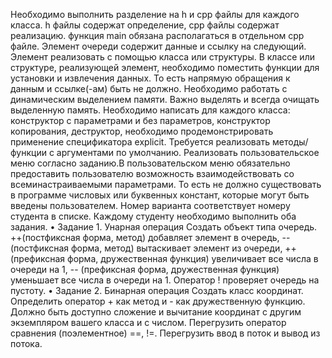 Необходимо выполнить разделение на h и cpp файлы для каждого класса. h файлы содержат определение, cpp файлы содержат реализацию. функция main обязана располагаться в отдельном cpp файле.
Элемент очереди содержит данные и ссылку на следующий. Элемент реализовать с помощью класса или структуры. В классе или структуре, реализующей элемент, необходимо поместить функции для установки и извлечения данных. То есть напрямую обращения к данным и ссылке(-ам) быть не должно.
Необходимо работать с динамическим выделением памяти. Важно выделять и всегда очищать выделенную память.
Необходимо написать для каждого класса: конструктор с параметрами и без параметров, конструктор копирования, деструктор, необходимо продемонстрировать применение спецификатора explicit.
Требуется реализовать методы/функции с аргументами по умолчанию.
Реализовать пользовательское меню согласно заданию.В пользовательском меню обязательно предоставить пользователю возможность взаимодействовать со всеминастраиваемыми параметрами. То есть не должно существовать в программе числовых или буквенных констант, которые могут быть введены пользователем.
Номер варианта соответствует номеру студента в списке. Каждому студенту необходимо выполнить оба задания.
• Задание 1. Унарная операция
Создать объект типа очередь. ++(постфиксная форма, метод) добавляет элемент в очередь, -- (постфиксная форма, метод) вытаскивает элемент из очереди, ++(префиксная форма, дружественная функция) увеличивает все числа в очереди на 1, -- (префиксная форма, дружественная функция) уменьшает все числа в очереди на 1. Оператор ! проверяет очередь на пустоту.
• Задание 2. Бинарная операция
Создать класс координат. Определить оператор + как метод и - как дружественную функцию. Должно быть доступно сложение и вычитание координат с другим экземпляром вашего класса и с числом. Перегрузить оператор сравнения (поэлементное) ==, !=. Перегрузить ввод в поток и вывод из потока.
